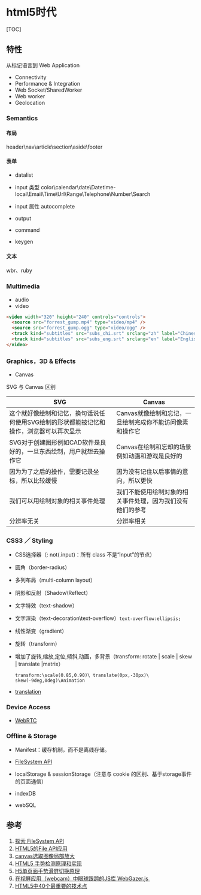 # html5时代

[TOC]

## 特性

从标记语言到 Web Application

- Connectivity
- Performance & Integration
- Web Socket/SharedWorker
- Web worker
- Geolocation

### Semantics

#### 布局

header\nav\article\section\aside\footer

#### 表单

- datalist
- input 类型 color\calendar\date\Datetime-local\Email\Time\Url\Range\Telephone\Number\Search
- input 属性 autocomplete
- output
- command

- keygen

#### 文本

wbr、ruby

### Multimedia

- audio
- video

```html
<video width="320" height="240" controls="controls">
  <source src="forrest_gump.mp4" type="video/mp4" />
  <source src="forrest_gump.ogg" type="video/ogg" />
  <track kind="subtitles" src="subs_chi.srt" srclang="zh" label="Chinese">
  <track kind="subtitles" src="subs_eng.srt" srclang="en" label="English">
</video>
```

### Graphics，3D & Effects

- Canvas

SVG 与 Canvas 区别

| SVG                                      | Canvas                          |
| ---------------------------------------- | ------------------------------- |
| 这个就好像绘制和记忆，换句话说任何使用SVG绘制的形状都能被记忆和操作，浏览器可以再次显示 | Canvas就像绘制和忘记，一旦绘制完成你不能访问像素和操作它 |
| SVG对于创建图形例如CAD软件是良好的，一旦东西绘制，用户就想去操作它     | Canvas在绘制和忘却的场景例如动画和游戏是良好的      |
| 因为为了之后的操作，需要记录坐标，所以比较缓慢                  | 因为没有记住以后事情的意向，所以更快              |
| 我们可以用绘制对象的相关事件处理                         | 我们不能使用绘制对象的相关事件处理，因为我们没有他们的参考   |
| 分辨率无关                                    | 分辨率相关                           |

### CSS3 ／ Styling

- CSS选择器（: not(.input)：所有 class 不是“input”的节点）

- 圆角（border-radius）

- 多列布局（multi-column layout）

- 阴影和反射（Shadow\Reflect）

- 文字特效（text-shadow）

- 文字渲染（text-decoration\text-overflow）`text-overflow:ellipsis;`

- 线性渐变（gradient）

- 旋转（transform）

- 增加了旋转,缩放,定位,倾斜,动画，多背景（transform: rotate | scale | skew | translate |matrix）

  `transform:\scale(0.85,0.90)\ translate(0px,-30px)\ skew(-9deg,0deg)\Animation`

- [translation](/lab/fullpage.html)

### Device Access

- [WebRTC](/lab/webrtc-app/index.html)

### Offline & Storage

- Manifest：缓存机制，而不是离线存储。

- [FileSystem API](/lab/filesystem/index.html)
- localStorage & sessionStorage（注意与 cookie 的区别、基于storage事件的页面通信）
- indexDB
- webSQL

## 参考

1. [探索 FileSystem API](http://www.html5rocks.com/zh/tutorials/file/filesystem/)
2. [HTML5的File API应用](http://blog.meathill.com/tech/js/html5-file-reader-file-writer.html)
3. [canvas选取图像局部放大](http://www.w3cfuns.com/notes/17770/8da9b817b82e5f1b00555dc6cf79f26e)
4. [HTML5 手势检测原理和实现](http://qianduan.guru/2016/08/13/gesture_detection_in_html5/)
5. [H5单页面手势滑屏切换原理](http://www.cnblogs.com/onepixel/p/5300445.html)
6. [在视屏应用（webcam）中眼球跟踪的JS库 WebGazer.js ](https://webgazer.cs.brown.edu/)
7. [HTML5中40个最重要的技术点](http://www.techug.com/40-important-html-5-interview-questions-with-answers)
